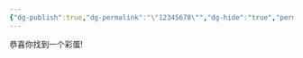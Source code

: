 ```yaml
---
{"dg-publish":true,"dg-permalink":"\"12345678\"","dg-hide":"true","permalink":"/\"12345678\"/","hide":"true","dgPassFrontmatter":true,"created":"2024-08-16T10:59:15.814+08:00","updated":"2024-08-16T11:00:29.494+08:00"}
---
```


恭喜你找到一个彩蛋!